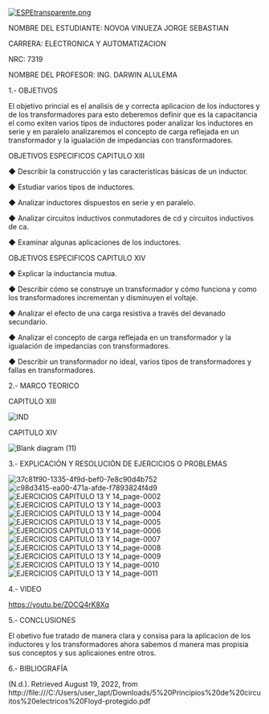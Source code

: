 

[![ESPEtransparente.png](https://i.postimg.cc/nhpFH4dr/ESPEtransparente.png)](https://postimg.cc/RNp5dHxx)
                                                                        


NOMBRE DEL ESTUDIANTE: NOVOA VINUEZA JORGE SEBASTIAN 
  
CARRERA: ELECTRONICA Y AUTOMATIZACION 

NRC: 7319

NOMBRE DEL PROFESOR: ING. DARWIN ALULEMA



1.- OBJETIVOS 

El objetivo princial es el analisis de y correcta aplicacion de los inductores y de los transformadores para esto deberemos definir que es la capacitancia el como exiten varios tipos de inductores  poder analizar los inductores en serie y en paralelo analizaremos el concepto de carga reflejada en un transformador y la igualación de impedancias con transformadores.


OBJETIVOS ESPECIFICOS CAPITULO XIII

◆ Describir la construcción y las características básicas de un inductor.

◆ Estudiar varios tipos de inductores.

◆ Analizar inductores dispuestos en serie y en paralelo.

◆ Analizar circuitos inductivos conmutadores de cd y circuitos inductivos de ca.

◆ Examinar algunas aplicaciones de los inductores.


OBJETIVOS ESPECIFICOS CAPITULO XIV

◆ Explicar la inductancia mutua.

◆ Describir cómo se construye un transformador y cómo funciona y como los transformadores incrementan y disminuyen el voltaje.

◆ Analizar el efecto de una carga resistiva a través del devanado secundario.

◆ Analizar el concepto de carga reflejada en un transformador y la igualación de impedancias con transformadores.

◆ Describir un transformador no ideal, varios tipos de transformadores y fallas en transformadores.
          

2.- MARCO TEORICO 

CAPITULO 	XIII

![IND](https://user-images.githubusercontent.com/105685180/185544412-7ec35366-8f1a-4635-b3f2-bf0bede4e53d.png)

CAPITULO XIV

![Blank diagram (11)](https://user-images.githubusercontent.com/105685180/185544435-15775f28-11bd-403b-a44a-a053db41569d.png)


3.- EXPLICACIÓN Y RESOLUCIÓN DE EJERCICIOS O PROBLEMAS

![37c81f90-1335-4f9d-bef0-7e8c90d4b752](https://user-images.githubusercontent.com/105685180/185616821-131feff4-84e0-4ff4-87ce-cd787d332bb2.jpg)
![c98d3415-ea00-471a-afde-f7893824f4d9](https://user-images.githubusercontent.com/105685180/185616824-9a0ce64a-cf11-498f-bb15-40ae7ff62a88.jpg)
![EJERCICIOS CAPITULO 13 Y 14_page-0002](https://user-images.githubusercontent.com/105685180/185630069-61829e7d-0d48-4ab6-95a2-47c1a395a004.jpg)
![EJERCICIOS CAPITULO 13 Y 14_page-0003](https://user-images.githubusercontent.com/105685180/185630073-1dd20edc-06d9-4a6a-b473-fbd75d930074.jpg)
![EJERCICIOS CAPITULO 13 Y 14_page-0004](https://user-images.githubusercontent.com/105685180/185630075-a83679ff-925b-4a6c-a74a-c6389741328b.jpg)
![EJERCICIOS CAPITULO 13 Y 14_page-0005](https://user-images.githubusercontent.com/105685180/185630077-889b9a09-d2b0-4125-903b-f4e198b815f7.jpg)
![EJERCICIOS CAPITULO 13 Y 14_page-0006](https://user-images.githubusercontent.com/105685180/185630078-60e7fd3c-a7ee-4e30-b8a6-068054843726.jpg)
![EJERCICIOS CAPITULO 13 Y 14_page-0007](https://user-images.githubusercontent.com/105685180/185630082-e886da3e-adb8-4810-97e1-a86c735cfc13.jpg)
![EJERCICIOS CAPITULO 13 Y 14_page-0008](https://user-images.githubusercontent.com/105685180/185630083-621f64eb-829f-4c22-9ada-d5a2f874746a.jpg)
![EJERCICIOS CAPITULO 13 Y 14_page-0009](https://user-images.githubusercontent.com/105685180/185630085-69dba3da-8fb0-4293-9990-4d1664efca55.jpg)
![EJERCICIOS CAPITULO 13 Y 14_page-0010](https://user-images.githubusercontent.com/105685180/185630089-cd5da356-1c8a-460d-b224-e6bfc7bc03be.jpg)
![EJERCICIOS CAPITULO 13 Y 14_page-0011](https://user-images.githubusercontent.com/105685180/185630091-7b18b504-f765-4a3e-8e0e-194d925d2314.jpg)


4.- VIDEO

https://youtu.be/ZOCQ4rK8Xq 

5.- CONCLUSIONES

El obetivo fue tratado de manera clara y consisa para la aplicacion de los inductores y los transformadores ahora sabemos d manera mas propisia sus conceptos y sus aplicaiones entre otros.

6.- BIBLIOGRAFÍA

(N.d.). Retrieved August 19, 2022, from http://file:///C:/Users/user_lapt/Downloads/5%20Principios%20de%20circuitos%20electricos%20Floyd-protegido.pdf


